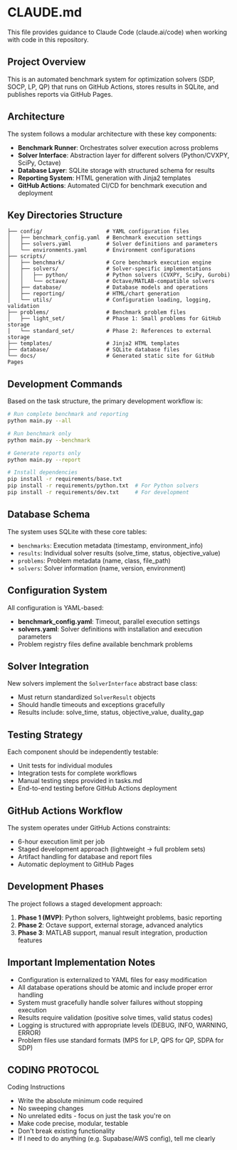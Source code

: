 # CLAUDE.md

This file provides guidance to Claude Code (claude.ai/code) when working with code in this repository.

## Project Overview

This is an automated benchmark system for optimization solvers (SDP, SOCP, LP, QP) that runs on GitHub Actions, stores results in SQLite, and publishes reports via GitHub Pages.

## Architecture

The system follows a modular architecture with these key components:
- **Benchmark Runner**: Orchestrates solver execution across problems
- **Solver Interface**: Abstraction layer for different solvers (Python/CVXPY, SciPy, Octave)
- **Database Layer**: SQLite storage with structured schema for results
- **Reporting System**: HTML generation with Jinja2 templates
- **GitHub Actions**: Automated CI/CD for benchmark execution and deployment

## Key Directories Structure

```
├── config/                    # YAML configuration files
│   ├── benchmark_config.yaml  # Benchmark execution settings
│   ├── solvers.yaml           # Solver definitions and parameters
│   └── environments.yaml      # Environment configurations
├── scripts/
│   ├── benchmark/             # Core benchmark execution engine
│   ├── solvers/               # Solver-specific implementations
│   │   ├── python/            # Python solvers (CVXPY, SciPy, Gurobi)
│   │   └── octave/            # Octave/MATLAB-compatible solvers
│   ├── database/              # Database models and operations
│   ├── reporting/             # HTML/chart generation
│   └── utils/                 # Configuration loading, logging, validation
├── problems/                  # Benchmark problem files
│   ├── light_set/             # Phase 1: Small problems for GitHub storage
│   └── standard_set/          # Phase 2: References to external storage
├── templates/                 # Jinja2 HTML templates
├── database/                  # SQLite database files
└── docs/                      # Generated static site for GitHub Pages
```

## Development Commands

Based on the task structure, the primary development workflow is:

```bash
# Run complete benchmark and reporting
python main.py --all

# Run benchmark only
python main.py --benchmark

# Generate reports only  
python main.py --report

# Install dependencies
pip install -r requirements/base.txt
pip install -r requirements/python.txt  # For Python solvers
pip install -r requirements/dev.txt     # For development
```

## Database Schema

The system uses SQLite with these core tables:
- `benchmarks`: Execution metadata (timestamp, environment_info)
- `results`: Individual solver results (solve_time, status, objective_value)
- `problems`: Problem metadata (name, class, file_path)
- `solvers`: Solver information (name, version, environment)

## Configuration System

All configuration is YAML-based:
- **benchmark_config.yaml**: Timeout, parallel execution settings
- **solvers.yaml**: Solver definitions with installation and execution parameters
- Problem registry files define available benchmark problems

## Solver Integration

New solvers implement the `SolverInterface` abstract base class:
- Must return standardized `SolverResult` objects
- Should handle timeouts and exceptions gracefully
- Results include: solve_time, status, objective_value, duality_gap

## Testing Strategy

Each component should be independently testable:
- Unit tests for individual modules
- Integration tests for complete workflows
- Manual testing steps provided in tasks.md
- End-to-end testing before GitHub Actions deployment

## GitHub Actions Workflow

The system operates under GitHub Actions constraints:
- 6-hour execution limit per job
- Staged development approach (lightweight → full problem sets)
- Artifact handling for database and report files
- Automatic deployment to GitHub Pages

## Development Phases

The project follows a staged development approach:
1. **Phase 1 (MVP)**: Python solvers, lightweight problems, basic reporting
2. **Phase 2**: Octave support, external storage, advanced analytics  
3. **Phase 3**: MATLAB support, manual result integration, production features

## Important Implementation Notes

- Configuration is externalized to YAML files for easy modification
- All database operations should be atomic and include proper error handling
- System must gracefully handle solver failures without stopping execution
- Results require validation (positive solve times, valid status codes)
- Logging is structured with appropriate levels (DEBUG, INFO, WARNING, ERROR)
- Problem files use standard formats (MPS for LP, QPS for QP, SDPA for SDP)

## CODING PROTOCOL

Coding Instructions
- Write the absolute minimum code required
- No sweeping changes
- No unrelated edits - focus on just the task you're on
- Make code precise, modular, testable
- Don't break existing functionality
- If I need to do anything (e.g. Supabase/AWS config), tell me clearly 
